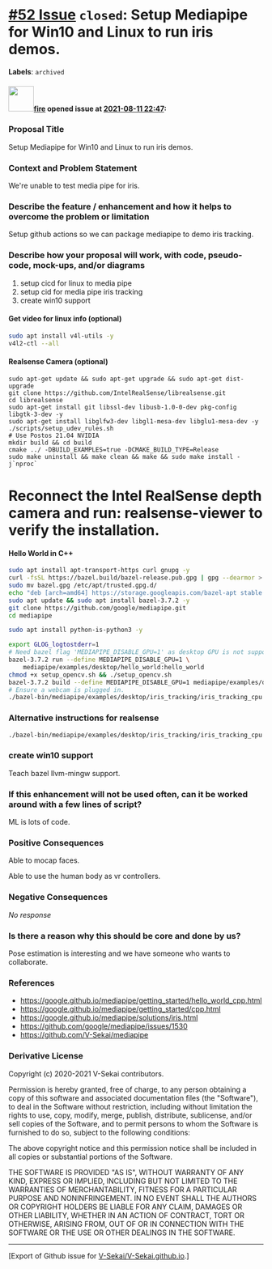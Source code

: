 # [\#52 Issue](https://github.com/V-Sekai/V-Sekai.github.io/issues/52) `closed`: Setup Mediapipe for Win10 and Linux to run iris demos.
**Labels**: `archived`


#### <img src="https://avatars.githubusercontent.com/u/32321?u=c2e06a3d2b49a467aa907e54aa259516440267cc&v=4" width="50">[fire](https://github.com/fire) opened issue at [2021-08-11 22:47](https://github.com/V-Sekai/V-Sekai.github.io/issues/52):

### Proposal Title

Setup Mediapipe for Win10 and Linux to run iris demos.

### Context and Problem Statement

We're unable to test media pipe for iris.

### Describe the feature / enhancement and how it helps to overcome the problem or limitation

Setup github actions so we can package mediapipe to demo iris tracking.

### Describe how your proposal will work, with code, pseudo-code, mock-ups, and/or diagrams

1. setup cicd for linux to media pipe
2. setup cid for media pipe iris tracking
3. create win10 support
#### Get video for linux info (optional)

```bash
sudo apt install v4l-utils -y
v4l2-ctl --all
```

#### Realsense Camera (optional)
```
sudo apt-get update && sudo apt-get upgrade && sudo apt-get dist-upgrade
git clone https://github.com/IntelRealSense/librealsense.git
cd librealsense 
sudo apt-get install git libssl-dev libusb-1.0-0-dev pkg-config libgtk-3-dev -y
sudo apt-get install libglfw3-dev libgl1-mesa-dev libglu1-mesa-dev -y
./scripts/setup_udev_rules.sh
# Use Postos 21.04 NVIDIA
mkdir build && cd build
cmake ../ -DBUILD_EXAMPLES=true -DCMAKE_BUILD_TYPE=Release
sudo make uninstall && make clean && make && sudo make install -j`nproc`
```
# Reconnect the Intel RealSense depth camera and run: realsense-viewer to verify the installation.

#### Hello World in C++ 

```bash
sudo apt install apt-transport-https curl gnupg -y
curl -fsSL https://bazel.build/bazel-release.pub.gpg | gpg --dearmor > bazel.gpg
sudo mv bazel.gpg /etc/apt/trusted.gpg.d/
echo "deb [arch=amd64] https://storage.googleapis.com/bazel-apt stable jdk1.8" | sudo tee /etc/apt/sources.list.d/bazel.list
sudo apt update && sudo apt install bazel-3.7.2 -y
git clone https://github.com/google/mediapipe.git
cd mediapipe

sudo apt install python-is-python3 -y

export GLOG_logtostderr=1
# Need bazel flag 'MEDIAPIPE_DISABLE_GPU=1' as desktop GPU is not supported currently.
bazel-3.7.2 run --define MEDIAPIPE_DISABLE_GPU=1 \
    mediapipe/examples/desktop/hello_world:hello_world
chmod +x setup_opencv.sh && ./setup_opencv.sh
bazel-3.7.2 build --define MEDIAPIPE_DISABLE_GPU=1 mediapipe/examples/desktop/iris_tracking:iris_tracking_cpu
# Ensure a webcam is plugged in.
./bazel-bin/mediapipe/examples/desktop/iris_tracking/iris_tracking_cpu --calculator_graph_config_file=./mediapipe/graphs/iris_tracking/iris_tracking_cpu.pbtxt
```
### Alternative instructions for realsense

```bash
./bazel-bin/mediapipe/examples/desktop/iris_tracking/iris_tracking_cpu --calculator_graph_config_file=./mediapipe/graphs/iris_tracking/iris_tracking_cpu.pbtxt --input_video_path=/dev/video6
```


### create win10 support

Teach bazel llvm-mingw support.

### If this enhancement will not be used often, can it be worked around with a few lines of script?

ML is lots of code.

### Positive Consequences

Able to mocap faces.

Able to use the human body as vr controllers.

### Negative Consequences

_No response_

### Is there a reason why this should be core and done by us?

Pose estimation is interesting and we have someone who wants to collaborate.

### References

* https://google.github.io/mediapipe/getting_started/hello_world_cpp.html
* https://google.github.io/mediapipe/getting_started/cpp.html
* https://google.github.io/mediapipe/solutions/iris.html
* https://github.com/google/mediapipe/issues/1530 
* https://github.com/V-Sekai/mediapipe

### Derivative License

Copyright (c) 2020-2021 V-Sekai contributors.

Permission is hereby granted, free of charge, to any person obtaining a copy
of this software and associated documentation files (the "Software"), to deal
in the Software without restriction, including without limitation the rights
to use, copy, modify, merge, publish, distribute, sublicense, and/or sell
copies of the Software, and to permit persons to whom the Software is
furnished to do so, subject to the following conditions:

The above copyright notice and this permission notice shall be included in all
copies or substantial portions of the Software.

THE SOFTWARE IS PROVIDED "AS IS", WITHOUT WARRANTY OF ANY KIND, EXPRESS OR
IMPLIED, INCLUDING BUT NOT LIMITED TO THE WARRANTIES OF MERCHANTABILITY,
FITNESS FOR A PARTICULAR PURPOSE AND NONINFRINGEMENT. IN NO EVENT SHALL THE
AUTHORS OR COPYRIGHT HOLDERS BE LIABLE FOR ANY CLAIM, DAMAGES OR OTHER
LIABILITY, WHETHER IN AN ACTION OF CONTRACT, TORT OR OTHERWISE, ARISING FROM,
OUT OF OR IN CONNECTION WITH THE SOFTWARE OR THE USE OR OTHER DEALINGS IN THE
SOFTWARE.





-------------------------------------------------------------------------------



[Export of Github issue for [V-Sekai/V-Sekai.github.io](https://github.com/V-Sekai/V-Sekai.github.io).]
